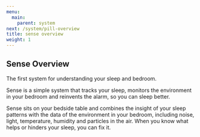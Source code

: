 ```yaml
---
menu:
  main:
    parent: system
next: /system/pill-overview
title: sense overview
weight: 1
---
```

## Sense Overview

The first system for understanding your sleep and bedroom.


Sense is a simple system that tracks your sleep, monitors the environment in your bedroom and reinvents the alarm, so you can sleep better.


Sense sits on your bedside table and combines the insight of your sleep patterns with the data of the environment in your bedroom, including noise, light, temperature, humidity and particles in the air. When you know what helps or hinders your sleep, you can fix it.
